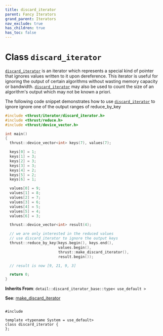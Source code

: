 ```yaml
---
title: discard_iterator
parent: Fancy Iterators
grand_parent: Iterators
nav_exclude: true
has_children: true
has_toc: false
---
```


# Class `discard_iterator`

<code><a href="/thrust/api/classes/classdiscard__iterator.html">discard&#95;iterator</a></code> is an iterator which represents a special kind of pointer that ignores values written to it upon dereference. This iterator is useful for ignoring the output of certain algorithms without wasting memory capacity or bandwidth. <code><a href="/thrust/api/classes/classdiscard__iterator.html">discard&#95;iterator</a></code> may also be used to count the size of an algorithm's output which may not be known a priori.

The following code snippet demonstrates how to use <code><a href="/thrust/api/classes/classdiscard__iterator.html">discard&#95;iterator</a></code> to ignore ignore one of the output ranges of reduce_by_key



```cpp
#include <thrust/iterator/discard_iterator.h>
#include <thrust/reduce.h>
#include <thrust/device_vector.h>

int main()
{
  thrust::device_vector<int> keys(7), values(7);

  keys[0] = 1;
  keys[1] = 3;
  keys[2] = 3;
  keys[3] = 3;
  keys[4] = 2;
  keys[5] = 2;
  keys[6] = 1;

  values[0] = 9;
  values[1] = 8;
  values[2] = 7;
  values[3] = 6;
  values[4] = 5;
  values[5] = 4;
  values[6] = 3;

  thrust::device_vector<int> result(4);

  // we are only interested in the reduced values
  // use discard_iterator to ignore the output keys
  thrust::reduce_by_key(keys.begin(), keys.end(),
                        values.begin(),
                        thrust::make_discard_iterator(),
                        result.begin());

  // result is now [9, 21, 9, 3]

  return 0;
}
```

**Inherits From**:
`detail::discard_iterator_base::type< use_default >`

**See**:
<a href="/thrust/api/groups/group__fancyiterator.html#function-make_discard_iterator">make_discard_iterator</a>

<code class="doxybook">
<span>#include <thrust/iterator/discard_iterator.h></span><br>
<span>template &lt;typename System = use&#95;default&gt;</span>
<span>class discard&#95;iterator {</span>
<span>};</span>
</code>

